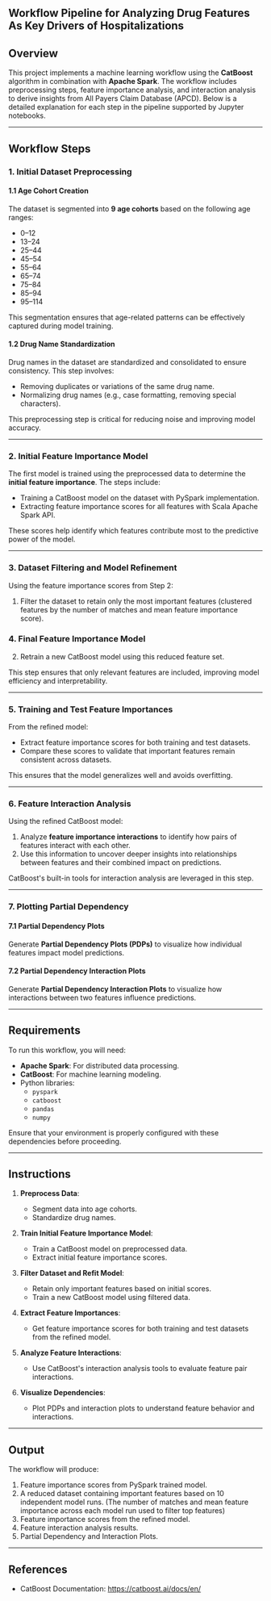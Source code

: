 
## Workflow Pipeline for Analyzing Drug Features As Key Drivers of Hospitalizations

## Overview
This project implements a machine learning workflow using the **CatBoost** algorithm in combination with **Apache Spark**. 
The workflow includes preprocessing steps, feature importance analysis, and interaction analysis to derive insights from 
All Payers Claim Database (APCD). Below is a detailed explanation for each step in the pipeline supported by Jupyter notebooks.

---

## Workflow Steps

### **1. Initial Dataset Preprocessing**
#### **1.1 Age Cohort Creation**
The dataset is segmented into **9 age cohorts** based on the following age ranges:
- 0–12
- 13–24
- 25–44
- 45–54
- 55–64
- 65–74
- 75–84
- 85–94
- 95–114

This segmentation ensures that age-related patterns can be effectively captured during model training.

#### **1.2 Drug Name Standardization**
Drug names in the dataset are standardized and consolidated to ensure consistency. This step involves:
- Removing duplicates or variations of the same drug name.
- Normalizing drug names (e.g., case formatting, removing special characters).

This preprocessing step is critical for reducing noise and improving model accuracy.

---

### **2. Initial Feature Importance Model**
The first model is trained using the preprocessed data to determine the **initial feature importance**. The steps include:
- Training a CatBoost model on the dataset with PySpark implementation.
- Extracting feature importance scores for all features with Scala Apache Spark API.

These scores help identify which features contribute most to the predictive power of the model.

---

### **3. Dataset Filtering and Model Refinement**
Using the feature importance scores from Step 2:
1. Filter the dataset to retain only the most important features (clustered features by the number of matches and mean feature importance score).


### **4. Final Feature Importance Model**
2. Retrain a new CatBoost model using this reduced feature set.

This step ensures that only relevant features are included, improving model efficiency and interpretability.

---

### **5. Training and Test Feature Importances**
From the refined model:
- Extract feature importance scores for both training and test datasets.
- Compare these scores to validate that important features remain consistent across datasets.

This ensures that the model generalizes well and avoids overfitting.

---

### **6. Feature Interaction Analysis**
Using the refined CatBoost model:
1. Analyze **feature importance interactions** to identify how pairs of features interact with each other.
2. Use this information to uncover deeper insights into relationships between features and their combined impact on predictions.

CatBoost's built-in tools for interaction analysis are leveraged in this step.

---

### **7. Plotting Partial Dependency**
#### **7.1 Partial Dependency Plots**
Generate **Partial Dependency Plots (PDPs)** to visualize how individual features impact model predictions.

#### **7.2 Partial Dependency Interaction Plots**
Generate **Partial Dependency Interaction Plots** to visualize how interactions between two features influence predictions.

---

## Requirements

To run this workflow, you will need:
- **Apache Spark**: For distributed data processing.
- **CatBoost**: For machine learning modeling.
- Python libraries:
  - `pyspark`
  - `catboost`
  - `pandas`
  - `numpy`

Ensure that your environment is properly configured with these dependencies before proceeding.

---

## Instructions

1. **Preprocess Data**:
   - Segment data into age cohorts.
   - Standardize drug names.

2. **Train Initial Feature Importance Model**:
   - Train a CatBoost model on preprocessed data.
   - Extract initial feature importance scores.

3. **Filter Dataset and Refit Model**:
   - Retain only important features based on initial scores.
   - Train a new CatBoost model using filtered data.

4. **Extract Feature Importances**:
   - Get feature importance scores for both training and test datasets from the refined model.

5. **Analyze Feature Interactions**:
   - Use CatBoost's interaction analysis tools to evaluate feature pair interactions.

6. **Visualize Dependencies**:
   - Plot PDPs and interaction plots to understand feature behavior and interactions.

---

## Output

The workflow will produce:
1. Feature importance scores from PySpark trained model.
2. A reduced dataset containing important features based on 10 independent model runs.
(The number of matches and mean feature importance across each model run used to filter top features)
3. Feature importance scores from the refined model.
4. Feature interaction analysis results.
5. Partial Dependency and Interaction Plots.

---

## References
- CatBoost Documentation: https://catboost.ai/docs/en/

